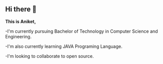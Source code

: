 ## Hi there 👋
<b>This is Aniket,</b>

-I'm currently pursuing Bachelor of Technology in Computer Science and Engineering.

-I'm also currently learning JAVA Programing Language. 

-I'm looking to collaborate to open source.
